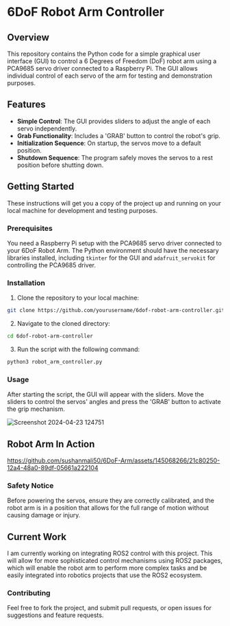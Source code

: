 # 6DoF Robot Arm Controller

## Overview

This repository contains the Python code for a simple graphical user interface (GUI) to control a 6 Degrees of Freedom (DoF) robot arm using a PCA9685 servo driver connected to a Raspberry Pi. The GUI allows individual control of each servo of the arm for testing and demonstration purposes.

## Features

- **Simple Control**: The GUI provides sliders to adjust the angle of each servo independently.
- **Grab Functionality**: Includes a 'GRAB' button to control the robot's grip.
- **Initialization Sequence**: On startup, the servos move to a default position.
- **Shutdown Sequence**: The program safely moves the servos to a rest position before shutting down.

## Getting Started

These instructions will get you a copy of the project up and running on your local machine for development and testing purposes.

### Prerequisites

You need a Raspberry Pi setup with the PCA9685 servo driver connected to your 6DoF Robot Arm. The Python environment should have the necessary libraries installed, including `tkinter` for the GUI and `adafruit_servokit` for controlling the PCA9685 driver.

### Installation

1. Clone the repository to your local machine:

```bash
git clone https://github.com/yourusername/6dof-robot-arm-controller.git
```
2. Navigate to the cloned directory:
```bash
cd 6dof-robot-arm-controller
```
3. Run the script with the following command:
```bash
python3 robot_arm_controller.py
```
### Usage
After starting the script, the GUI will appear with the sliders. Move the sliders to control the servos' angles and press the 'GRAB' button to activate the grip mechanism.


![Screenshot 2024-04-23 124751](https://github.com/sushanmali50/6DoF-Arm/assets/145068266/96f572ee-0c54-41c0-befd-f884067e3c0e)


## Robot Arm In Action
https://github.com/sushanmali50/6DoF-Arm/assets/145068266/21c80250-12a4-48a0-89df-05661a222104


### Safety Notice
Before powering the servos, ensure they are correctly calibrated, and the robot arm is in a position that allows for the full range of motion without causing damage or injury.

## Current Work
I am currently working on integrating ROS2 control with this project. This will allow for more sophisticated control mechanisms using ROS2 packages, which will enable the robot arm to perform more complex tasks and be easily integrated into robotics projects that use the ROS2 ecosystem.

### Contributing
Feel free to fork the project, and submit pull requests, or open issues for suggestions and feature requests.
